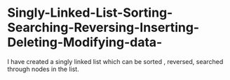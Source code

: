 # Singly-Linked-List-Sorting-Searching-Reversing-Inserting-Deleting-Modifying-data-
I have created a singly linked list which can be sorted , reversed, searched through nodes in the list.
